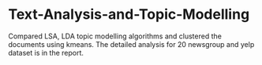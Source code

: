 # Text-Analysis-and-Topic-Modelling

Compared LSA, LDA topic modelling algorithms and clustered the documents using kmeans.
The detailed analysis for 20 newsgroup and yelp dataset is in the report.
